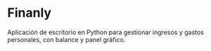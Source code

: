 # Finanly
Aplicación de escritorio en Python para gestionar ingresos y gastos personales, con balance y panel gráfico.
